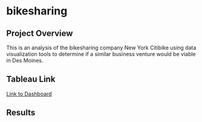 # bikesharing

## Project Overview
This is an analysis of the bikesharing company New York Citibike using data visualization tools to determine if a similar business venture would be viable in Des Moines.

## Tableau Link
[Link to Dashboard](https://public.tableau.com/views/Challenge_16109527535130/NYCCitibikeAnalysis?:language=en&:display_count=y&:origin=viz_share_link)

## Results
